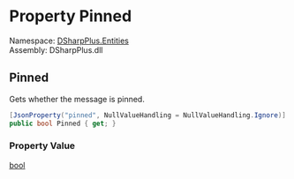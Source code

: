# Property Pinned

Namespace: [DSharpPlus.Entities](DSharpPlus.Entities.md)  
Assembly: DSharpPlus.dll

## <a id="DSharpPlus_Entities_DiscordMessage_Pinned"></a>Pinned

Gets whether the message is pinned.

```csharp
[JsonProperty("pinned", NullValueHandling = NullValueHandling.Ignore)]
public bool Pinned { get; }
```

### Property Value

[bool](https://learn.microsoft.com/dotnet/api/system.boolean)

